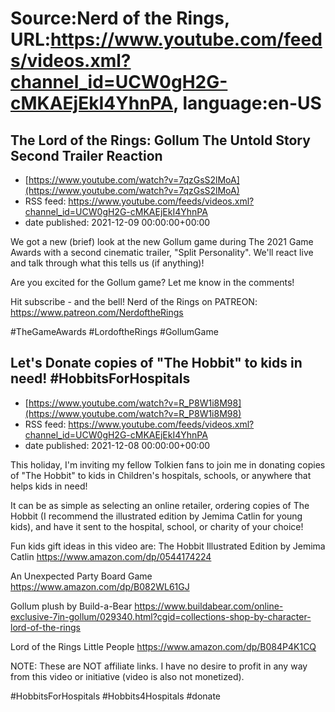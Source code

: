 # Source:Nerd of the Rings, URL:https://www.youtube.com/feeds/videos.xml?channel_id=UCW0gH2G-cMKAEjEkI4YhnPA, language:en-US

## The Lord of the Rings: Gollum The Untold Story Second Trailer Reaction
 - [https://www.youtube.com/watch?v=7qzGsS2lMoA](https://www.youtube.com/watch?v=7qzGsS2lMoA)
 - RSS feed: https://www.youtube.com/feeds/videos.xml?channel_id=UCW0gH2G-cMKAEjEkI4YhnPA
 - date published: 2021-12-09 00:00:00+00:00

We got a new (brief) look at the new Gollum game during The 2021 Game Awards with a second cinematic trailer, "Split Personality".  We'll react live and talk through what this tells us (if anything)!

Are you excited for the Gollum game?  Let me know in the comments!

Hit subscribe - and the bell!
Nerd of the Rings on PATREON: https://www.patreon.com/NerdoftheRings

#TheGameAwards #LordoftheRings #GollumGame

## Let's Donate copies of "The Hobbit" to kids in need! #HobbitsForHospitals
 - [https://www.youtube.com/watch?v=R_P8W1i8M98](https://www.youtube.com/watch?v=R_P8W1i8M98)
 - RSS feed: https://www.youtube.com/feeds/videos.xml?channel_id=UCW0gH2G-cMKAEjEkI4YhnPA
 - date published: 2021-12-08 00:00:00+00:00

This holiday, I'm inviting my fellow Tolkien fans to join me in donating copies of "The Hobbit" to kids in Children's hospitals, schools, or anywhere that helps kids in need! 

It can be as simple as selecting an online retailer, ordering copies of The Hobbit (I recommend the illustrated edition by Jemima Catlin for young kids), and have it sent to the hospital, school, or charity of your choice!

Fun kids gift ideas in this video are:
The Hobbit Illustrated Edition by Jemima Catlin
https://www.amazon.com/dp/0544174224

An Unexpected Party Board Game
https://www.amazon.com/dp/B082WL61GJ

Gollum plush by Build-a-Bear
https://www.buildabear.com/online-exclusive-7in-gollum/029340.html?cgid=collections-shop-by-character-lord-of-the-rings

Lord of the Rings Little People
https://www.amazon.com/dp/B084P4K1CQ

NOTE: These are NOT affiliate links.  I have no desire to profit in any way from this video or initiative (video is also not monetized).

#HobbitsForHospitals #Hobbits4Hospitals #donate

